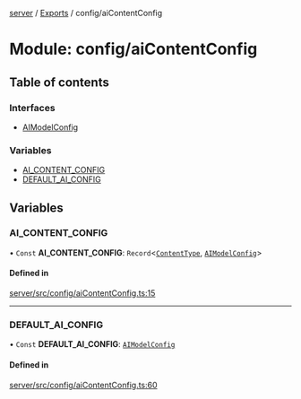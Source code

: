 [server](../README.md) / [Exports](../modules.md) / config/aiContentConfig

# Module: config/aiContentConfig

## Table of contents

### Interfaces

- [AIModelConfig](../interfaces/config_aiContentConfig.AIModelConfig.md)

### Variables

- [AI\_CONTENT\_CONFIG](config_aiContentConfig.md#ai_content_config)
- [DEFAULT\_AI\_CONFIG](config_aiContentConfig.md#default_ai_config)

## Variables

### AI\_CONTENT\_CONFIG

• `Const` **AI\_CONTENT\_CONFIG**: `Record`\<[`ContentType`](types_Content.md#contenttype), [`AIModelConfig`](../interfaces/config_aiContentConfig.AIModelConfig.md)\>

#### Defined in

[server/src/config/aiContentConfig.ts:15](https://github.com/niklas-joh/french-learning-platform/blob/df287cd90d2fc20ebbe1da4bb7d2c97b195a5de7/server/src/config/aiContentConfig.ts#L15)

___

### DEFAULT\_AI\_CONFIG

• `Const` **DEFAULT\_AI\_CONFIG**: [`AIModelConfig`](../interfaces/config_aiContentConfig.AIModelConfig.md)

#### Defined in

[server/src/config/aiContentConfig.ts:60](https://github.com/niklas-joh/french-learning-platform/blob/df287cd90d2fc20ebbe1da4bb7d2c97b195a5de7/server/src/config/aiContentConfig.ts#L60)
